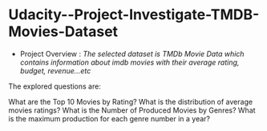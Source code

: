 # Udacity--Project-Investigate-TMDB-Movies-Dataset
- Project Overview :
*The selected dataset is TMDb Movie Data which contains information about imdb movies with their average rating, budget, revenue...etc*

The explored questions are:

What are the Top 10 Movies by Rating?
What is the distribution of average movies ratings?
What is the Number of Produced Movies by Genres?
What is the maximum production for each genre number in a year?
